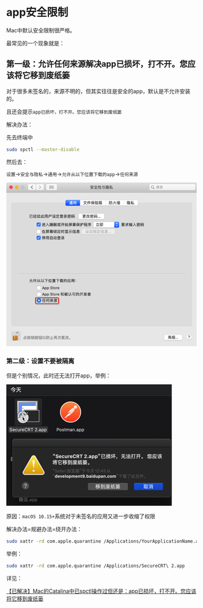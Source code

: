 # app安全限制

Mac中默认安全限制很严格。


最常见的一个现象就是：

## 第一级：允许任何来源解决app已损坏，打不开。您应该将它移到废纸篓

对于很多未签名的，来源不明的，但其实往往是安全的app，默认是不允许安装的。

且还会提示`app已损坏，打不开。您应该将它移到废纸篓`

解决办法：

先去终端中

```bash
sudo spctl --master-disable
```

然后去：

`设置`->`安全与隐私`->`通用`->`允许从以下位置下载的app`->`任何来源`

![mac_settings_any_source](../assets/img/mac_settings_any_source.png)

### 第二级：设置不要被隔离

但是个别情况，此时还无法打开app，举例：

![mac_app_broken_trash](../assets/img/mac_app_broken_trash.png)

原因：`macOS 10.15+`系统对于未签名的应用又进一步收缩了权限

解决办法=规避办法=绕开办法：

```bash
sudo xattr -rd com.apple.quarantine /Applications/YourApplicationName.app
```

举例：

```bash
sudo xattr -rd com.apple.quarantine /Applications/SecureCRT\ 2.app
```

详见：

[【已解决】Mac的Catalina中已spctl操作过但还是：app已损坏，打不开。您应该将它移到废纸篓](http://www.crifan.com/mac_catalina_has_spctl_still_app_damaged_cannot_open_move_to_trash)

